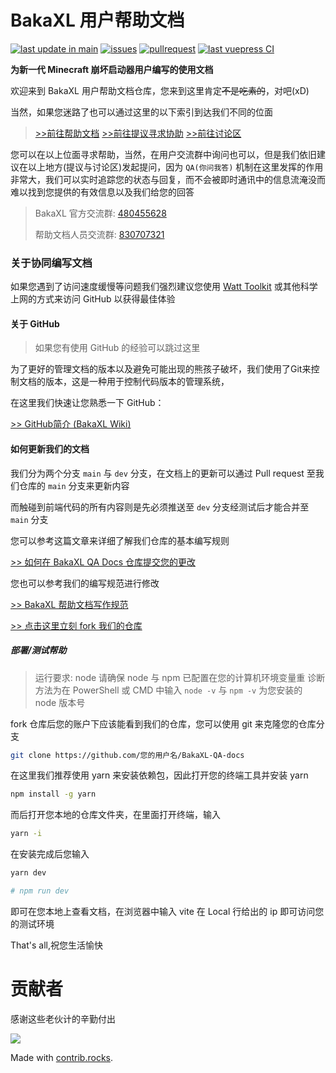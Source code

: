 # BakaXL 用户帮助文档

[![last update in main](https://img.shields.io/github/last-commit/BakaXL-Support/BakaXL-QA-docs)](https://github.com/BakaXL-Support/BakaXL-QA-docs/commits/main)  [![issues](https://img.shields.io/github/issues/BakaXL-Support/BakaXL-QA-docs)](https://github.com/BakaXL-Support/BakaXL-QA-docs/issues)  [![pullrequest](https://img.shields.io/github/issues-pr/BakaXL-Support/BakaXL-QA-docs)](https://github.com/BakaXL-Support/BakaXL-QA-docs/pulls)  [![last vuepress CI](https://img.shields.io/github/actions/workflow/status/BakaXL-Support/BakaXL-QA-docs/sync-website.yml)](https://github.com/BakaXL-Support/BakaXL-QA-docs/actions)

**为新一代 Minecraft 崩坏启动器用户编写的使用文档**

欢迎来到 BakaXL 用户帮助文档仓库，您来到这里肯定<del>不是吃素的</del>，对吧(xD)

当然，如果您迷路了也可以通过这里的以下索引到达我们不同的位面

> [>>前往帮助文档](https://Help.BakaXL.com) 		 [>>前往提议寻求协助](https://github.com/BakaXL-Support/BakaXL-QA-docs/issues) 		[>>前往讨论区](https://github.com/BakaXL-Support/BakaXL-QA-docs/discussions)

您可以在以上位面寻求帮助，当然，在用户交流群中询问也可以，但是我们依旧建议在以上地方(提议与讨论区)发起提问，因为 `QA(你问我答)` 机制在这里发挥的作用非常大，我们可以实时追踪您的状态与回复，而不会被即时通讯中的信息流淹没而难以找到您提供的有效信息以及我们给您的回答

>  BakaXL 官方交流群: [480455628](https://jq.qq.com/?_wv=1027&k=HN7Nxqgl)
>
>  帮助文档人员交流群: [830707321](https://jq.qq.com/?_wv=1027&k=G8opTejz) 

### 关于协同编写文档

如果您遇到了访问速度缓慢等问题我们强烈建议您使用 [Watt Toolkit](https://steampp.net/) 或其他科学上网的方式来访问 GitHub 以获得最佳体验

#### 关于 GitHub

> 如果您有使用 GitHub 的经验可以跳过这里

为了更好的管理文档的版本以及避免可能出现的熊孩子破坏，我们使用了Git来控制文档的版本，这是一种用于控制代码版本的管理系统，

在这里我们快速让您熟悉一下 GitHub：

[>> GitHub简介 (BakaXL Wiki)](https://github.com/BakaXL-Support/BakaXL-QA-docs/wiki/%E5%85%B3%E4%BA%8EGithub)


#### 如何更新我们的文档

我们分为两个分支 `main` 与 `dev` 分支，在文档上的更新可以通过 Pull request 至我们仓库的 `main` 分支来更新内容

而触碰到前端代码的所有内容则是先必须推送至 `dev` 分支经测试后才能合并至 `main` 分支

您可以参考这篇文章来详细了解我们仓库的基本编写规则

[>> 如何在 BakaXL QA Docs 仓库提交您的更改](https://github.com/BakaXL-Support/BakaXL-QA-docs/wiki/%E5%A6%82%E4%BD%95%E5%9C%A8BakaXL-QA-Docs%E4%BB%93%E5%BA%93%E6%8F%90%E4%BA%A4%E6%82%A8%E7%9A%84%E6%9B%B4%E6%94%B9)

您也可以参考我们的编写规范进行修改

[>> BakaXL 帮助文档写作规范](https://help.bakaxl.com/v3/write-rule.html)

[>> 点击这里立刻 fork 我们的仓库](https://github.com/BakaXL-Support/BakaXL-QA-docs/fork)

##### 部署/测试帮助

> 运行要求: node
> 请确保 node 与 npm 已配置在您的计算机环境变量重
> 诊断方法为在 PowerShell 或 CMD 中输入 `node -v` 与 `npm -v` 为您安装的 node 版本号

fork 仓库后您的账户下应该能看到我们的仓库，您可以使用 git 来克隆您的仓库分支

```bash
git clone https://github.com/您的用户名/BakaXL-QA-docs
```

在这里我们推荐使用 yarn 来安装依赖包，因此打开您的终端工具并安装 yarn

```bash
npm install -g yarn
```

而后打开您本地的仓库文件夹，在里面打开终端，输入

```bash
yarn -i
```

在安装完成后您输入

```bash
yarn dev

# npm run dev
```

即可在您本地上查看文档，在浏览器中输入 vite 在 Local 行给出的 ip 即可访问您的测试环境

That's all,祝您生活愉快

# 贡献者

<!-- 图片更新需要时间，没有出来稍安勿躁 -->

感谢这些老伙计的辛勤付出

[![](https://contrib.rocks/image?repo=BakaXL-Support/BakaXL-QA-docs)](https://github.com/BakaXL-Support/BakaXL-QA-docs/graphs/contributors)

Made with [contrib.rocks](https://contrib.rocks).

